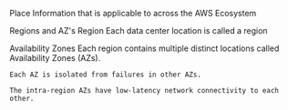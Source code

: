 Place Information that is applicable to across the AWS Ecosystem

Regions and AZ's
  Region
    Each data center location is called a region

  Availability Zones
    Each region contains multiple distinct locations called Availability Zones (AZs).

    Each AZ is isolated from failures in other AZs.

    The intra-region AZs have low-latency network connectivity to each other.
